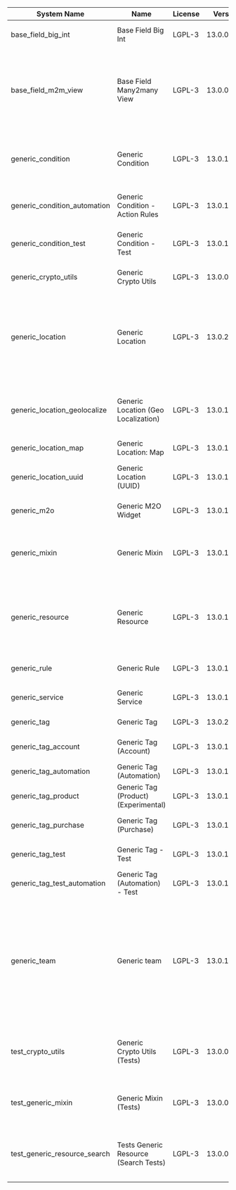 | System Name | Name | License | Version | Summary | Price |
|---|---|---|---|---|---|
| base_field_big_int | Base Field Big Int | LGPL-3 | 13.0.0.5.0 | BigInt field implementation for Odoo |  |
| base_field_m2m_view | Base Field Many2many View | LGPL-3 | 13.0.0.5.0 | Adds Many2manyView field implementation for Odoo. Useful in cases when m2m relation computed via Postgresql View |  |
| generic_condition | Generic Condition | LGPL-3 | 13.0.1.20.0 | Create generic conditions on which you         can program some logic in Odoo objects |  |
| generic_condition_automation | Generic Condition - Action Rules | LGPL-3 | 13.0.1.4.0 | Generic Conditions (Integration with Action Rules) |  |
| generic_condition_test | Generic Condition - Test | LGPL-3 | 13.0.1.11.0 | Generic Conditions - Tests (do not install manualy) |  |
| generic_crypto_utils | Generic Crypto Utils | LGPL-3 | 13.0.0.8.0 | Technical utils to add encryption to other addons |  |
| generic_location | Generic Location | LGPL-3 | 13.0.2.6.0 | Allows you to make an abstract description of the         objects location relative to the general location         (for example: house3 -> office5 -> room2 -> table5) |  |
| generic_location_geolocalize | Generic Location (Geo Localization) | LGPL-3 | 13.0.1.10.0 | Generic Location (Automaticaly determine geo coordinates         for location by its address) |  |
| generic_location_map | Generic Location: Map | LGPL-3 | 13.0.1.9.0 | Display locations on map view. |  |
| generic_location_uuid | Generic Location (UUID) | LGPL-3 | 13.0.1.7.0 | Generic Location (Add UUID to generic locations) |  |
| generic_m2o | Generic M2O Widget | LGPL-3 | 13.0.1.8.0 | Generic Many2one widget |  |
| generic_mixin | Generic Mixin | LGPL-3 | 13.0.1.79.0 | Technical module with generic mixins, that may help to build other modules |  |
| generic_resource | Generic Resource | LGPL-3 | 13.0.1.47.0 | Provides the ability to create and categorize         various resources that can be used in other Odoo modules. |  |
| generic_rule | Generic Rule | LGPL-3 | 13.0.1.4.0 | Adds new top-level menu 'rules' |  |
| generic_service | Generic Service | LGPL-3 | 13.0.1.27.0 | Create and manage service catalog |  |
| generic_tag | Generic Tag | LGPL-3 | 13.0.2.10.0 | Generic tag management. |  |
| generic_tag_account | Generic Tag (Account) | LGPL-3 | 13.0.1.5.0 | Generic tag integration with account addon |  |
| generic_tag_automation | Generic Tag (Automation) | LGPL-3 | 13.0.1.5.0 |  |  |
| generic_tag_product | Generic Tag (Product) (Experimental) | LGPL-3 | 13.0.1.5.0 | Generic tag integration with product addon |  |
| generic_tag_purchase | Generic Tag (Purchase) | LGPL-3 | 13.0.1.5.0 | Generic tag integration with purchase addon |  |
| generic_tag_test | Generic Tag - Test | LGPL-3 | 13.0.1.7.0 | Generic Tag - Tests (do not install manualy) |  |
| generic_tag_test_automation | Generic Tag (Automation) - Test | LGPL-3 | 13.0.1.4.0 |  |  |
| generic_team | Generic team | LGPL-3 | 13.0.1.17.0 | With this module you can create teams and add         users to them, which allows you to perform group         actions (such as assigning a responsible team         instead of one person) while working with Odoo applications. |  |
| test_crypto_utils | Generic Crypto Utils (Tests) | LGPL-3 | 13.0.0.13.0 | Technical module that have to be used to test Generic Crypto Utils module |  |
| test_generic_mixin | Generic Mixin (Tests) | LGPL-3 | 13.0.0.23.0 | Technical module that have to be used to test Generic Mixin module |  |
| test_generic_resource_search | Tests Generic Resource (Search Tests) | LGPL-3 | 13.0.0.4.0 | Technical module that have to be used to test Generic Resource search cases |  |
